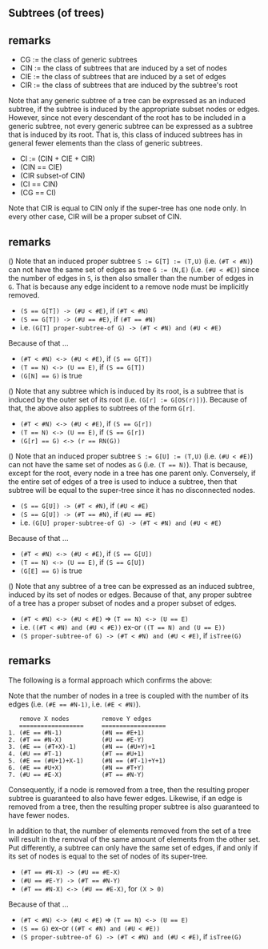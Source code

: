 
<!-- ======================================================================= -->
## Subtrees (of trees)

<!-- ======================================================================= -->
## remarks

* CG := the class of generic subtrees
* CIN := the class of subtrees that are induced by a set of nodes
* CIE := the class of subtrees that are induced by a set of edges
* CIR := the class of subtrees that are induced by the subtree's root

Note that any generic subtree of a tree can be expressed as an induced subtree,
if the subtree is induced by the appropriate subset nodes or edges. However,
since not every descendant of the root has to be included in a generic subtree,
not every generic subtree can be expressed as a subtree that is induced by its
root. That is, this class of induced subtrees has in general fewer elements
than the class of generic subtrees.

* CI := (CIN + CIE + CIR)
* (CIN == CIE)
* (CIR subset-of CIN)
* (CI == CIN)
* (CG == CI)

Note that CIR is equal to CIN only if the super-tree has one node only.
In every other case, CIR will be a proper subset of CIN.

<!-- ======================================================================= -->
## remarks

() Note that an induced proper subtree `S := G[T] := (T,U)` (i.e. `(#T < #N)`)
can not have the same set of edges as tree `G := (N,E)` (i.e. `(#U < #E)`)
since the number of edges in `S`, is then also smaller than the number of
edges in `G`. That is because any edge incident to a remove node must be
implicitly removed.

* `(S == G[T]) -> (#U < #E)`, if `(#T < #N)`
* `(S == G[T]) -> (#U == #E)`, if `(#T == #N)`
* i.e. `(G[T] proper-subtree-of G) -> (#T < #N) and (#U < #E)`

Because of that ...

* `(#T < #N) <-> (#U < #E)`, if `(S == G[T])`
* `(T == N) <-> (U == E)`, if `(S == G[T])`
* `(G[N] == G)` is true

() Note that any subtree which is induced by its root, is a subtree that is
induced by the outer set of its root (i.e. `(G[r] := G[OS(r)])`). Because of
that, the above also applies to subtrees of the form `G[r]`.

* `(#T < #N) <-> (#U < #E)`, if `(S == G[r])`
* `(T == N) <-> (U == E)`, if `(S == G[r])`
* `(G[r] == G) <-> (r == RN(G))`

() Note that an induced proper subtree `S := G[U] := (T,U)` (i.e. `(#U < #E)`)
can not have the same set of nodes as `G` (i.e. `(T == N)`). That is because,
except for the root, every node in a tree has one parent only. Conversely,
if the entire set of edges of a tree is used to induce a subtree, then that
subtree will be equal to the super-tree since it has no disconnected nodes.

* `(S == G[U]) -> (#T < #N)`, if `(#U < #E)`
* `(S == G[U]) -> (#T == #N)`, if `(#U == #E)`
* i.e. `(G[U] proper-subtree-of G) -> (#T < #N) and (#U < #E)`

Because of that ...

* `(#T < #N) <-> (#U < #E)`, if `(S == G[U])`
* `(T == N) <-> (U == E)`, if `(S == G[U])`
* `(G[E] == G)` is true

() Note that any subtree of a tree can be expressed as an induced subtree,
induced by its set of nodes or edges. Because of that, any proper subtree
of a tree has a proper subset of nodes and a proper subset of edges.

* `(#T < #N) <-> (#U < #E)` => `(T == N) <-> (U == E)`
* i.e. `((#T < #N) and (#U < #E))` ex-or `((T == N) and (U == E))`
* `(S proper-subtree-of G) -> (#T < #N) and (#U < #E)`, if `isTree(G)`

<!-- ======================================================================= -->
## remarks

The following is a formal approach which confirms the above:

Note that the number of nodes in a tree is coupled with the number of its
edges (i.e. `(#E == #N-1)`, i.e. `(#E < #N)`).

```
   remove X nodes         remove Y edges
   ==================     ==================
1. (#E == #N-1)           (#N == #E+1)
2. (#T == #N-X)           (#U == #E-Y)
3. (#E == (#T+X)-1)       (#N == (#U+Y)+1
4. (#U == #T-1)           (#T == #U+1)
5. (#E == (#U+1)+X-1)     (#N == (#T-1)+Y+1)
6. (#E == #U+X)           (#N == #T+Y)
7. (#U == #E-X)           (#T == #N-Y)
```

Consequently, if a node is removed from a tree, then the resulting proper
subtree is guaranteed to also have fewer edges. Likewise, if an edge is
removed from a tree, then the resulting proper subtree is also guaranteed
to have fewer nodes.

In addition to that, the number of elements removed from the set of a tree
will result in the removal of the same amount of elements from the other set.
Put differently, a subtree can only have the same set of edges, if and only
if its set of nodes is equal to the set of nodes of its super-tree.

* `(#T == #N-X) -> (#U == #E-X)`
* `(#U == #E-Y) -> (#T == #N-Y)`
* `(#T == #N-X) <-> (#U == #E-X)`, for `(X > 0)`

Because of that ...

* `(#T < #N) <-> (#U < #E)` => `(T == N) <-> (U == E)`
* `(S == G)` ex-or `((#T < #N) and (#U < #E))`
* `(S proper-subtree-of G) -> (#T < #N) and (#U < #E)`, if `isTree(G)`
